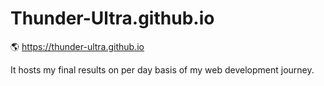 # Thunder-Ultra.github.io
🌎 https://thunder-ultra.github.io

It hosts my final results on per day basis of my web development journey.
